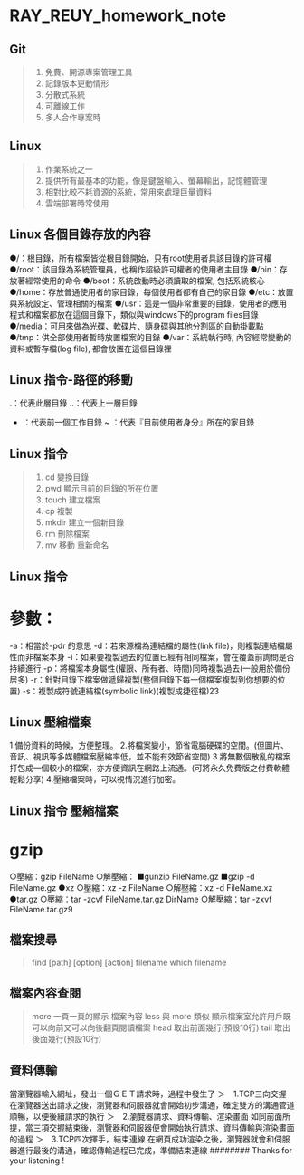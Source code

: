 # RAY_REUY_homework_note
## Git
>1. 免費、開源專案管理工具
>2. 記錄版本更動情形
>3. 分散式系統
>4. 可離線工作
>5. 多人合作專案時
## Linux
>1. 作業系統之一
>2. 提供所有最基本的功能，像是鍵盤輸入、螢幕輸出，記憶體管理
>3. 相對比較不耗資源的系統，常用來處理巨量資料
>4. 雲端部署時常使用
## Linux 各個目錄存放的內容
●/：根目錄，所有檔案皆從根目錄開始，只有root使用者具該目錄的許可權
●/root：該目錄為系統管理員，也稱作超級許可權者的使用者主目錄
●/bin：存放著經常使用的命令
●/boot：系統啟動時必須讀取的檔案, 包括系統核心
●/home：存放普通使用者的家目錄，每個使用者都有自己的家目錄
●/etc：放置與系統設定、管理相關的檔案
●/usr：這是一個非常重要的目錄，使用者的應用程式和檔案都放在這個目錄下，類似與windows下的program files目錄
●/media：可用來做為光碟、軟碟片、隨身碟與其他分割區的自動掛載點
●/tmp：供全部使用者暫時放置檔案的目錄
●/var：系統執行時, 內容經常變動的資料或暫存檔(log file), 都會放置在這個目錄裡
## Linux 指令-路徑的移動
.：代表此層目錄
..：代表上一層目錄
- ：代表前一個工作目錄
~ ：代表『目前使用者身分』所在的家目錄
## Linux 指令
>1. cd 變換目錄
>2. pwd 顯示目前的目錄的所在位置
>3. touch 建立檔案
>4. cp 複製
>5. mkdir 建立一個新目錄
>6. rm 刪除檔案
>7. mv 移動 重新命名
## Linux 指令
# 參數：
-a：相當於-pdr 的意思
-d：若來源檔為連結檔的屬性(link file)，則複製連結檔屬性而非檔案本身
-i：如果要複製過去的位置已經有相同檔案，會在覆蓋前詢問是否持續進行
-p：將檔案本身屬性(權限、所有者、時間)同時複製過去(一般用於備份居多)
-r：針對目錄下檔案做遞歸複製(整個目錄下每一個檔案複製到你想要的位置)
-s：複製成符號連結檔(symbolic link)(複製成捷徑檔)23
## Linux 壓縮檔案
1.備份資料的時候，方便整理。
2.將檔案變小，節省電腦硬碟的空間。(但圖片、音訊、視訊等多媒體檔案壓縮率低，並不能有效節省空間)
3.將無數個散亂的檔案打包成一個較小的檔案，亦方便資訊在網路上流通。(可將永久免費版之付費軟體輕鬆分享)
4.壓縮檔案時，可以視情況進行加密。
## Linux 指令 壓縮檔案
# gzip
○壓縮：gzip FileName
○解壓縮：
■gunzip FileName.gz
■gzip -d FileName.gz
●xz
○壓縮：xz -z FileName
○解壓縮：xz -d FileName.xz
●tar.gz
○壓縮：tar -zcvf FileName.tar.gz DirName
○解壓縮：tar -zxvf FileName.tar.gz9
## 檔案搜尋
> find [path] [option] [action] filename
> which filename
## 檔案內容查閱
> more 一頁一頁的顯示 檔案內容
> less 與 more 類似 顯示檔案室允許用戶既可以向前又可以向後翻頁閱讀檔案
> head 取出前面幾行(預設10行)
> tail 取出後面幾行(預設10行)
## 資料傳輸
當瀏覽器輸入網址，發出一個ＧＥＴ請求時，過程中發生了
＞　1.TCP三向交握
在瀏覽器送出請求之後，瀏覽器和伺服器就會開始初步溝通，確定雙方的溝通管道順暢，以便後續請求的執行
＞　2.瀏覽器請求、資料傳輸、渲染畫面
如同前面所提，當三項交握結束後，瀏覽器和伺服器便會開始執行請求、資料傳輸與渲染畫面的過程
＞　3.TCP四次揮手，結束連線
在網頁成功渲染之後，瀏覽器就會和伺服器進行最後的溝通，確認傳輸過程已完成，準備結束連線
######## Thanks for your listening !
